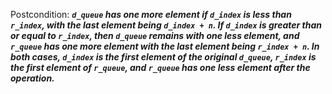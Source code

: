 Postcondition: ***`d_queue` has one more element if `d_index` is less than `r_index`, with the last element being `d_index + n`. If `d_index` is greater than or equal to `r_index`, then `d_queue` remains with one less element, and `r_queue` has one more element with the last element being `r_index + n`. In both cases, `d_index` is the first element of the original `d_queue`, `r_index` is the first element of `r_queue`, and `r_queue` has one less element after the operation.***